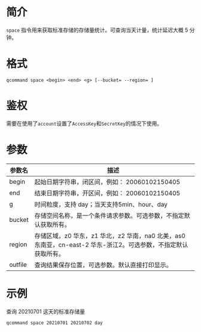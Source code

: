 # 简介

`space` 指令用来获取标准存储的存储量统计。可查询当天计量，统计延迟大概 5 分钟。


# 格式
```
qcommand space <begin> <end> <g> [--bucket= --region= ]
```

# 鉴权

需要在使用了`account`设置了`AccessKey`和`SecretKey`的情况下使用。

# 参数

|参数名|描述|
|-----|-----|
|begin|起始日期字符串，闭区间，例如： 20060102150405|
|end| 结束日期字符串，开区间，例如： 20060102150405|
|g|时间粒度，支持 day；当天支持5min、hour、day|
|bucket|存储空间名称，是一个条件请求参数。可选参数，不指定默认获取所有。|
|region|存储区域，z0 华东，z1 华北，z2 华南，na0 北美，as0 东南亚，cn-east-2 华东-浙江2。可选参数，不指定默认获取所有。|
|outfile| 查询结果保存位置，可选参数。默认直接打印显示。|

# 示例

查询 20210701 这天的标准存储量
```
qcommand space 20210701 20210702 day
```

